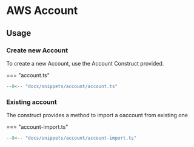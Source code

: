 # AWS Account

## Usage

### Create new Account

To create a new Account, use the Account Construct provided.

=== "account.ts"

  ```typescript linenums="1" hl_lines="5 23-27"
  --8<-- "docs/snippets/account/account.ts"
  ```

### Existing account

The construct provides a method to import a oaccount from existing one

=== "account-import.ts"

  ```typescript linenums="1" hl_lines="8-11"
  --8<-- "docs/snippets/account/account-import.ts"
  ```